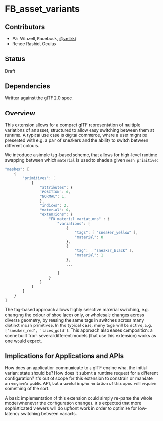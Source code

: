 # FB\_asset\_variants

## Contributors

* Pär Winzell, Facebook, [@zellski](https://twitter.com/zellski)
* Renee Rashid, Oculus

## Status

Draft

## Dependencies

Written against the glTF 2.0 spec.

## Overview

This extension allows for a compact glTF representation of multiple variations of an asset, structured to allow easy switching between them at runtime. A typical use case is digital commerce, where a user might be presented with e.g. a pair of sneakers and the ability to switch between different colours.

We introduce a simple tag-based scheme, that allows for high-level runtime swapping between which `material` is used to shade a given `mesh primitive`:

```javascript
"meshes": [
    {
        "primitives": [
            {
                "attributes": {
                "POSITION": 0,
                "NORMAL": 1,
                },
                "indices": 2,
                "material": 0,
                "extensions": {
                    "FB_material_variations" : {
                        "variations": [
                            {
                                "tags": [ "sneaker_yellow" ],
                                "material": 0
                            },
                            {
                                "tag": [ "sneaker_black" ],
                                "material": 1
                            },
                            ...

                        ]
                    }
                }
            }
        ]
    }
]
```

The tag-based approach allows highly selective material switching, e.g. changing the colour of shoe laces only, or wholesale changes across diverse geometry, by reusing the same tags in switches across many distinct mesh primitives. In the typical case, many tags will be active, e.g. `['sneaker_red', 'laces_gold']`. This approach also eases composition: a scene built from several different models (that use this extension) works as one would expect.

## Implications for Applications and APIs

How does an application communicate to a glTF engine what the initial variant state should be? How does it submit a runtime request for a different configuration? It's out of scope for this extension to constrain or mandate an engine's public API, but a useful implementation of this spec will require something of the sort.

A basic implementation of this extension could simply re-parse the whole model whenever the configuration changes. It's expected that more sophisticated viewers will do upfront work in order to optimise for low-latency switching between variants.
